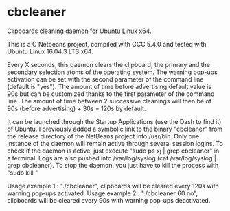 # cbcleaner
Clipboards cleaning daemon for Ubuntu Linux x64.

This is a C Netbeans project, compiled with GCC 5.4.0 and tested with Ubuntu
Linux 16.04.3 LTS x64.

Every X seconds, this daemon clears the clipboard, the primary and the secondary
selection atoms of the operating system. The warning pop-ups activation can be
set with the second parameter of the command line (default is "yes"). The amount
of time before advertising default value is 90s but can be customized thanks to
the first parameter of the command line. The amount of time between 2 successive
cleanings will then be of 90s (before advertising) + 30s = 120s by default.

It can be launched through the Startup Applications (use the Dash to find it) of
Ubuntu. I previously added a symbolic link to the binary "cbcleaner" from the
release directory of the NetBeans project into /usr/bin. Only one instance of
the daemon will remain active through several session logins. To check if the
daemon is active, just execute "sudo ps xj | grep cbcleaner" in a terminal. Logs
are also pushed into /var/log/syslog (cat /var/log/syslog | grep cbcleaner). To
stop the daemon, you just have to kill the process with
"sudo kill <cbcleaner pid>"

Usage example 1 : "./cbcleaner", clipboards will be cleared every 120s with
warning pop-ups activated.
Usage example 2 : "./cbcleaner 60 no", clipboards will be cleared every 90s with
warning pop-ups deactivated.